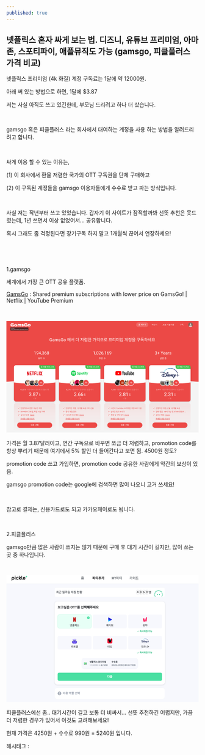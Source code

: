 ```yaml
---
published: true
---
```

## 넷플릭스 혼자 싸게 보는 법. 디즈니, 유튜브 프리미엄, 아마존, 스포티파이, 애플뮤직도 가능 (gamsgo, 피클플러스 가격 비교)

넷플릭스 프리미엄 (4k 화질) 계정 구독료는 1달에 약 12000원.

아래 써 있는 방법으로 하면, 1달에 $3.87

저는 사실 아직도 쓰고 있긴한데, 부모님 드리려고 하나 더 샀습니다.

​

gamsgo 혹은 피클플러스 라는 회사에서 대여하는 계정을 사용 하는 방법을 알려드리려고 합니다.

​

싸게 이용 할 수 있는 이유는,

(1) 이 회사에서 환율 저렴한 국가의 OTT 구독권을 단체 구매하고

(2) 이 구독된 계정들을 gamsgo 이용자들에게 수수료 받고 파는 방식입니다.

​

사실 저는 작년부터 쓰고 있었습니다. 갑자기 이 사이트가 잠적할까봐 선뜻 추천은 못드렸는데, 1년 쓰면서 이상 없었어서... 공유합니다.

혹시 그래도 좀 걱정된다면 장기구독 하지 말고 1개월씩 끊어서 연장하세요!

​

​

1.gamsgo

세계에서 가장 큰 OTT 공유 플랫폼.

[GamsGo](https://www.gamsgo.com/partner/ykeX7B) : Shared premium subscriptions with lower price on GamsGo! | Netflix | YouTube Premium

​

![0](/assets/img/222767982756/0.png)

가격은 월 3.87달러이고, 연간 구독으로 바꾸면 쪼금 더 저렴하고, promotion code를 항상 뿌리기 때문에 여기에서 5% 할인 더 들어간다고 보면 됨. 4500원 정도?

promotion code 쓰고 가입하면, promotion code 공유한 사람에게 약간의 보상이 있음.

gamsgo promotion code는 google에 검색하면 많이 나오니 고거 쓰세요!

​

참고로 결제는, 신용카드로도 되고 카카오페이로도 됩니다.

​

2.피클플러스

gamsgo만큼 많은 사람이 쓰지는 않기 때문에 구매 후 대기 시간이 길지만, 많이 쓰는 곳 중 하나입니다.

​

![1](/assets/img/222767982756/1.png)

피클플러스에선 좀.. 대기시간이 길고 보통 더 비싸서... 선뜻 추천하긴 어렵지만, 가끔 더 저렴한 경우가 있어서 이것도 고려해보세요!

현재 가격은 4250원 + 수수료 990원 = 5240원 입니다.

 해시태그 : 